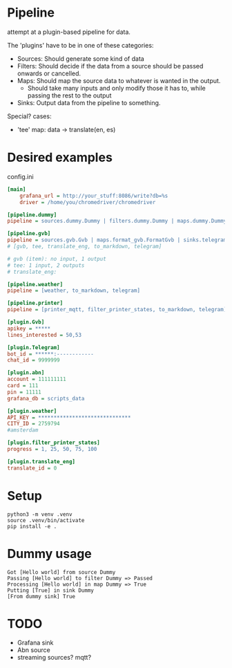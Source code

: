 # Pipeline

attempt at a plugin-based pipeline for data.

The 'plugins' have to be in one of these categories:

* Sources: Should generate some kind of data
* Filters: Should decide if the data from a source should be passed onwards or cancelled.
* Maps: Should map the source data to whatever is wanted in the output.
  * Should take many inputs and only modify those it has to, while passing the rest to the output
* Sinks: Output data from the pipeline to something.


Special? cases:
* 'tee' map: data -> translate(en, es)


# Desired examples

config.ini
```ini
[main]
    grafana_url = http://your_stuff:8086/write?db=%s
    driver = /home/you/chromedriver/chromedriver

[pipeline.dummy]
pipeline = sources.dummy.Dummy | filters.dummy.Dummy | maps.dummy.Dummy | sinks.dummy.Dummy

[pipeline.gvb]
pipeline = sources.gvb.Gvb | maps.format_gvb.FormatGvb | sinks.telegram.Telegram
# [gvb, tee, translate_eng, to_markdown, telegram]

# gvb (item): no input, 1 output
# tee: 1 input, 2 outputs
# translate_eng:

[pipeline.weather]
pipeline = [weather, to_markdown, telegram]

[pipeline.printer]
pipeline = [printer_mqtt, filter_printer_states, to_markdown, telegram]

[plugin.Gvb]
apikey = *****
lines_interested = 50,53

[plugin.Telegram]
bot_id = ******:------------
chat_id = 9999999

[plugin.abn]
account = 111111111
card = 111
pin = 11111
grafana_db = scripts_data

[plugin.weather]
API_KEY = ******************************
CITY_ID = 2759794
#amsterdam

[plugin.filter_printer_states]
progress = 1, 25, 50, 75, 100

[plugin.translate_eng]
translate_id = 0
```


# Setup
```
python3 -m venv .venv
source .venv/bin/activate
pip install -e .
```

# Dummy usage
```
Got [Hello world] from source Dummy
Passing [Hello world] to filter Dummy => Passed
Processing [Hello world] in map Dummy => True
Putting [True] in sink Dummy
[From dummy sink] True
```

# TODO

* Grafana sink
* Abn source
* streaming sources? mqtt?
